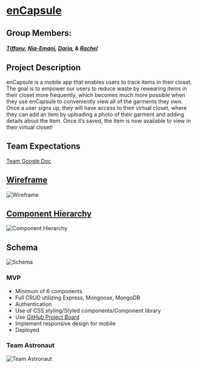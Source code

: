 # [enCapsule](https://encapsule.netlify.app/)

## Group Members:
##### [Tiffany](https://github.com/tiffanybibby), [Nia-Emani](https://github.com/Nia-Emani), [Daria](https://github.com/DariaKrestina), & [Rachel](https://github.com/texasrachel)

## Project Description

enCapsule is a mobile app that enables users to track items in their closet. The goal is to empower our users to reduce waste by rewearing items in their closet more frequently, which becomes much more possible when they use enCapsule to conveniently view all of the garments they own. Once a user signs up, they will have access to their virtual closet, where they can add an item by uploading a photo of their garment and adding details about the item. Once it’s saved, the item is now available to view in their virtual closet!

## Team Expectations

[Team Google Doc](https://docs.google.com/document/d/1SQGBviZd51mA6Cb_XTZooauhAc15SnfYlVYAmrlBxnQ/edit)

## [Wireframe](https://www.figma.com/file/pFIunalmqZk7Qq25NZak7q/Capsule-Wardrobe?node-id=0%3A1)
![Wireframe](https://github.com/tiffanybibby/encapsule/blob/main/assets/wireframe.png?raw=true)

## [Component Hierarchy](https://whimsical.com/component-heirarchy-BLiyq2NDW73wuaETU6DPhz)
![Component Hierarchy](https://github.com/tiffanybibby/encapsule/blob/main/assets/component-hierarchy.png?raw=true)

## Schema
![Schema](https://github.com/tiffanybibby/encapsule/blob/main/assets/schema.png?raw=true)

### MVP

- Minimum of 6 components
- Full CRUD utilizing Express, Mongoose, MongoDB
- Authentication
- Use of CSS styling/Styled components/Component library
- Use [GitHub Project Board](https://github.com/tiffanybibby/encapsule/projects)
- Implement responsive design for mobile
- Deployed

### Team Astronaut
![Team Astronaut](https://github.com/tiffanybibby/encapsule/blob/main/assets/astro.png?raw=true)
